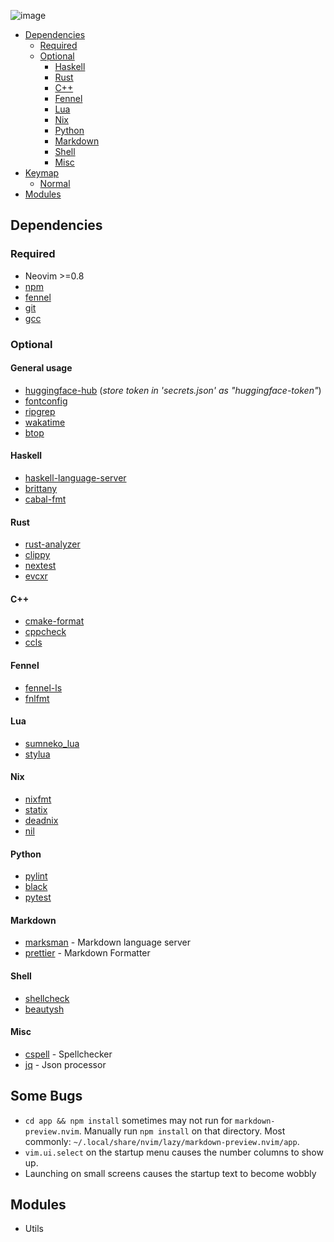 ![image](https://user-images.githubusercontent.com/90542764/213342938-2b62f300-eb58-42e9-9249-3328b8e2ec26.png)

<!--toc:start-->

- [Dependencies](#dependencies)
  - [Required](#required)
  - [Optional](#optional)
    - [Haskell](#haskell)
    - [Rust](#rust)
    - [C++](#c)
    - [Fennel](#fennel)
    - [Lua](#lua)
    - [Nix](#nix)
    - [Python](#python)
    - [Markdown](#markdown)
    - [Shell](#shell)
    - [Misc](#misc)
- [Keymap](#keymap)
  - [Normal](#normal)
- [Modules](#modules)
<!--toc:end-->

## Dependencies

### Required

- Neovim >=0.8
- [npm](https://www.npmjs.com/)
- [fennel](https://fennel-lang.org/)
- [git](https://git-scm.com/)
- [gcc](https://gcc.gnu.org/)

### Optional

#### General usage
- [huggingface-hub](https://huggingface.co/welcome) (_store token in 'secrets.json' as "huggingface-token"_)
- [fontconfig](https://www.freedesktop.org/wiki/Software/fontconfig/)
- [ripgrep](https://github.com/BurntSushi/ripgrep)
- [wakatime](https://wakatime.com)
- [btop](https://github.com/aristocratos/btop)

#### Haskell

- [haskell-language-server](https://github.com/haskell/haskell-language-server)
- [brittany](https://hackage.haskell.org/package/brittany)
- [cabal-fmt](https://hackage.haskell.org/package/cabal-fmt)

#### Rust

- [rust-analyzer](https://rust-analyzer.github.io/)
- [clippy](https://github.com/rust-lang/rust-clippy)
- [nextest](https://github.com/nextest-rs/nextest)
- [evcxr](https://github.com/google/evcxr)

#### C++

- [cmake-format](https://github.com/cheshirekow/cmake_format)
- [cppcheck](https://cppcheck.sourceforge.io/)
- [ccls](https://github.com/MaskRay/ccls)

#### Fennel

- [fennel-ls](https://sr.ht/~xerool/fennel-ls/)
- [fnlfmt](https://git.sr.ht/~technomancy/fnlfmt)

#### Lua

- [sumneko_lua](https://github.com/sumneko/lua-language-server/wiki)
- [stylua](https://github.com/johnnymorganz/stylua)

#### Nix

- [nixfmt](https://hackage.haskell.org/package/nixfmt)
- [statix](https://github.com/nerdypepper/statix)
- [deadnix](https://github.com/astro/deadnix)
- [nil](https://github.com/oxalica/nil)

#### Python

- [pylint](https://pylint.pycqa.org/en/latest/)
- [black](https://github.com/psf/black)
- [pytest](https://docs.pytest.org/en/7.2.x/)

#### Markdown

- [marksman](https://github.com/artempyanykh/marksman) - Markdown language server
- [prettier](https://prettier.io/) - Markdown Formatter

#### Shell

- [shellcheck](https://hackage.haskell.org/package/ShellCheck)
- [beautysh](https://github.com/lovesegfault/beautysh)

#### Misc

- [cspell](https://github.com/streetsidesoftware/cspell) - Spellchecker
- [jq](https://github.com/stedolan/jq) - Json processor

## Some Bugs
- `cd app && npm install` sometimes may not run for `markdown-preview.nvim`. Manually run `npm install` on that directory. Most commonly: `~/.local/share/nvim/lazy/markdown-preview.nvim/app`.
- `vim.ui.select` on the startup menu causes the number columns to show up.
- Launching on small screens causes the startup text to become wobbly

## Modules
- Utils
